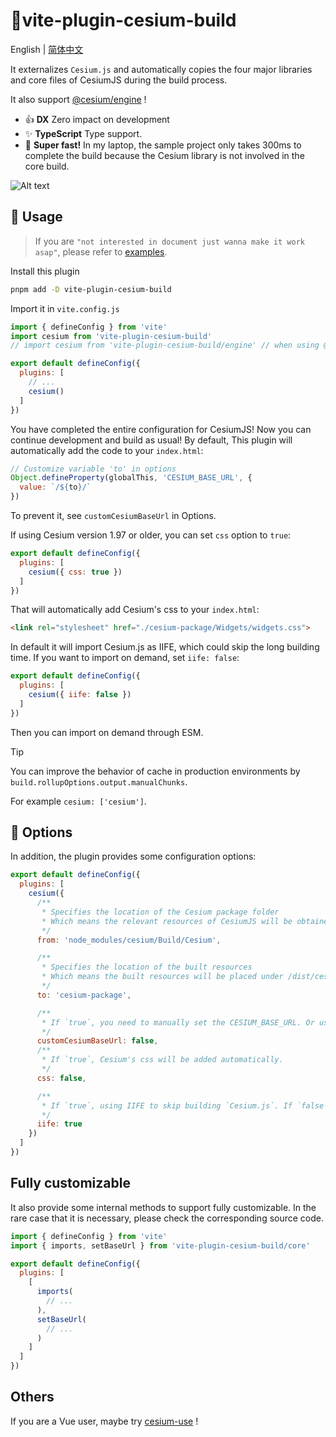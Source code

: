 # :tada:vite-plugin-cesium-build

English | [简体中文](/README.zh-CN.md)

It externalizes `Cesium.js` and automatically copies the four major libraries and core files of CesiumJS during the build process.

It also support [@cesium/engine](https://community.cesium.com/t/cesium-engine-and-cesium-widgets-are-now-available-for-testing/20898) !

- :+1: **DX** Zero impact on development
- :sparkles: **TypeScript** Type support.
- :rocket: **Super fast!** In my laptop, the sample project only takes 300ms to complete the build because the Cesium library is not involved in the core build.

![Alt text](readme-image.png)

## :memo: Usage

> If you are `"not interested in document just wanna make it work asap"`, please refer to [examples](https://github.com/s3xysteak/vite-plugin-cesium-build/tree/main/examples).

Install this plugin

```sh
pnpm add -D vite-plugin-cesium-build
```

Import it in `vite.config.js`

```javascript
import { defineConfig } from 'vite'
import cesium from 'vite-plugin-cesium-build'
// import cesium from 'vite-plugin-cesium-build/engine' // when using @cesium/engine

export default defineConfig({
  plugins: [
    // ...
    cesium()
  ]
})
```

You have completed the entire configuration for CesiumJS! Now you can continue development and build as usual!
By default, This plugin will automatically add the code to your `index.html`:

```javascript
// Customize variable 'to' in options
Object.defineProperty(globalThis, 'CESIUM_BASE_URL', {
  value: `/${to}/`
})
```

To prevent it, see `customCesiumBaseUrl` in Options.

If using Cesium version 1.97 or older, you can set `css` option to `true`:

```javascript
export default defineConfig({
  plugins: [
    cesium({ css: true })
  ]
})
```

That will automatically add Cesium's css to your `index.html`:

```html
<link rel="stylesheet" href="./cesium-package/Widgets/widgets.css">
```

In default it will import Cesium.js as IIFE, which could skip the long building time. If you want to import on demand, set `iife: false`:

```javascript
export default defineConfig({
  plugins: [
    cesium({ iife: false })
  ]
})
```

Then you can import on demand through ESM.

> [!TIP]
> You can improve the behavior of cache in production environments by `build.rollupOptions.output.manualChunks`.
>
> For example `cesium: ['cesium']`.

## :wrench: Options

In addition, the plugin provides some configuration options:

```javascript
export default defineConfig({
  plugins: [
    cesium({
      /**
       * Specifies the location of the Cesium package folder
       * Which means the relevant resources of CesiumJS will be obtained from this folder
       */
      from: 'node_modules/cesium/Build/Cesium',

      /**
       * Specifies the location of the built resources
       * Which means the built resources will be placed under /dist/cesium-package/
       */
      to: 'cesium-package',

      /**
       * If `true`, you need to manually set the CESIUM_BASE_URL. Or use `string` to customize the base url directly.
       */
      customCesiumBaseUrl: false,
      /**
       * If `true`, Cesium's css will be added automatically.
       */
      css: false,

      /**
       * If `true`, using IIFE to skip building `Cesium.js`. If `false`, do not handle `Cesium.js`.
       */
      iife: true
    })
  ]
})
```

## Fully customizable

It also provide some internal methods to support fully customizable. In the rare case that it is necessary, please check the corresponding source code.

```js
import { defineConfig } from 'vite'
import { imports, setBaseUrl } from 'vite-plugin-cesium-build/core'

export default defineConfig({
  plugins: [
    [
      imports(
        // ...
      ),
      setBaseUrl(
        // ...
      )
    ]
  ]
})
```

## Others

If you are a Vue user, maybe try [cesium-use](https://s3xysteak.github.io/cesium-use/) !
